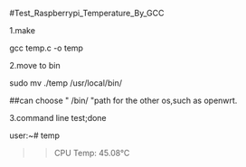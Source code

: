 #Test_Raspberrypi_Temperature_By_GCC

1.make
  
  gcc temp.c -o temp

2.move to bin
  
  sudo mv ./temp /usr/local/bin/   
  
 ##can choose " /bin/ "path for the other os,such as openwrt.
  
3.command line test;done
  
  user:~# temp
  >>CPU Temp: 45.08°C


